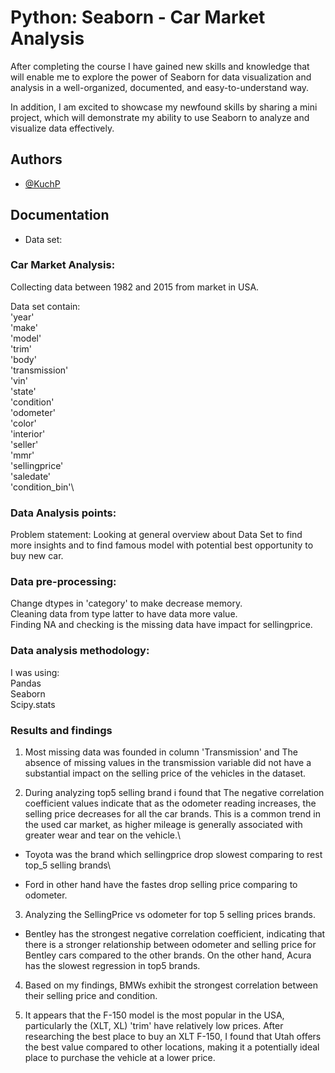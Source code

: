 
# Python: Seaborn - Car Market Analysis

After completing the course I have gained new skills and knowledge that will enable me to explore the power of Seaborn for data visualization and analysis in a well-organized, documented, and easy-to-understand way.

In addition, I am excited to showcase my newfound skills by sharing a mini project, which will demonstrate my ability to use Seaborn to analyze and visualize data effectively.


## Authors

- [@KuchP](https://github.com/KuchP)


## Documentation

 - Data set:

### Car Market Analysis:

Collecting data between 1982 and 2015 from market in USA.

Data set contain: \
'year'\
'make'\
'model'\
'trim'\
'body'\
'transmission'\
'vin'\
'state'\
'condition'\
'odometer'\
'color'\
'interior'\
'seller'\
'mmr'\
'sellingprice'\
'saledate'\
'condition_bin'\



### Data Analysis points:

Problem statement: Looking at general overview about Data Set to find more insights and to find famous model with potential best opportunity to buy new car.

### Data pre-processing:
Change dtypes in 'category' to make decrease memory.\
Cleaning data from type latter to have data more value.\
Finding NA and checking is the missing data have impact for sellingprice.

### Data analysis methodology:
I was using:\
Pandas\
Seaborn\
Scipy.stats

### Results and findings

1. Most missing data was founded in column 'Transmission' and The absence of missing values in the transmission variable did not have a substantial impact on the selling price of the vehicles in the dataset.

2. During analyzing top5 selling brand i found that The negative correlation coefficient values indicate that as the odometer reading increases, the selling price decreases for all the car brands. This is a common trend in the used car market, as higher mileage is generally associated with greater wear and tear on the vehicle.\

* Toyota was the brand which sellingprice drop slowest comparing to rest top_5 selling brands\

* Ford in other hand have the fastes drop selling price comparing to odometer.

3. Analyzing the SellingPrice vs odometer for top 5 selling prices brands.


* Bentley has the strongest negative correlation coefficient, indicating that there is a stronger relationship between odometer and selling price for Bentley cars compared to the other brands. On the other hand, Acura has the slowest regression in top5 brands.

4. Based on my findings, BMWs exhibit the strongest correlation between their selling price and condition.

5. It appears that the F-150 model is the most popular in the USA, particularly the (XLT, XL) 'trim' have relatively low prices. After researching the best place to buy an XLT F-150, I found that Utah offers the best value compared to other locations, making it a potentially ideal place to purchase the vehicle at a lower price.





